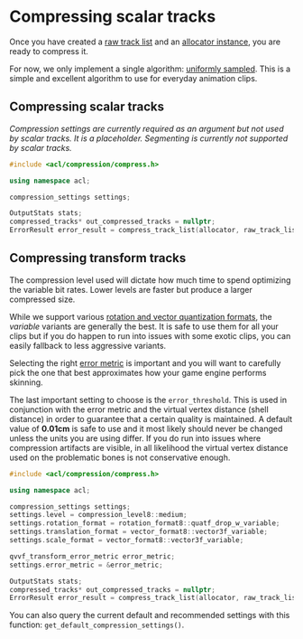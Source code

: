# Compressing scalar tracks

Once you have created a [raw track list](creating_a_raw_track_list.md) and an [allocator instance](implementing_an_allocator.md), you are ready to compress it.

For now, we only implement a single algorithm: [uniformly sampled](algorithm_uniformly_sampled.md). This is a simple and excellent algorithm to use for everyday animation clips.

## Compressing scalar tracks

*Compression settings are currently required as an argument but not used by scalar tracks. It is a placeholder.*
*Segmenting is currently not supported by scalar tracks.*

```c++
#include <acl/compression/compress.h>

using namespace acl;

compression_settings settings;

OutputStats stats;
compressed_tracks* out_compressed_tracks = nullptr;
ErrorResult error_result = compress_track_list(allocator, raw_track_list, settings, out_compressed_tracks, stats);
```

## Compressing transform tracks

The compression level used will dictate how much time to spend optimizing the variable bit rates. Lower levels are faster but produce a larger compressed size.

While we support various [rotation and vector quantization formats](rotation_and_vector_formats.md), the *variable* variants are generally the best. It is safe to use them for all your clips but if you do happen to run into issues with some exotic clips, you can easily fallback to less aggressive variants.

Selecting the right [error metric](error_metrics.md) is important and you will want to carefully pick the one that best approximates how your game engine performs skinning.

The last important setting to choose is the `error_threshold`. This is used in conjunction with the error metric and the virtual vertex distance (shell distance) in order to guarantee that a certain quality is maintained. A default value of **0.01cm** is safe to use and it most likely should never be changed unless the units you are using differ. If you do run into issues where compression artifacts are visible, in all likelihood the virtual vertex distance used on the problematic bones is not conservative enough.

```c++
#include <acl/compression/compress.h>

using namespace acl;

compression_settings settings;
settings.level = compression_level8::medium;
settings.rotation_format = rotation_format8::quatf_drop_w_variable;
settings.translation_format = vector_format8::vector3f_variable;
settings.scale_format = vector_format8::vector3f_variable;

qvvf_transform_error_metric error_metric;
settings.error_metric = &error_metric;

OutputStats stats;
compressed_tracks* out_compressed_tracks = nullptr;
ErrorResult error_result = compress_track_list(allocator, raw_track_list, settings, out_compressed_tracks, stats);
```

You can also query the current default and recommended settings with this function: `get_default_compression_settings()`.
